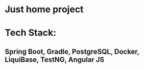 # Just home project

# Tech Stack: 
## **Spring Boot**, **Gradle**, **PostgreSQL**, **Docker**, **LiquiBase**, **TestNG**, **Angular JS**

